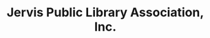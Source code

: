 ---
layout: repo
title: "Jervis Public Library Association, Inc."
id: 22672
permalink: repos/22672/
---